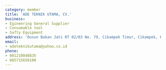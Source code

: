 ```yaml
---
category: member
title: 'ADE TEKNIK UTAMA, CV.'
business:
- Egineering General Supplier
- Consumable tool
- Safty Equipment
address: 'Dusun Bakan Jati RT 02/03 No. 79, Cikampek Timur, Cikampek, Karawang'
email:
- adeteknikutama@yahoo.co.id
phone:
- 081210048835
- 085715658100
---
```


